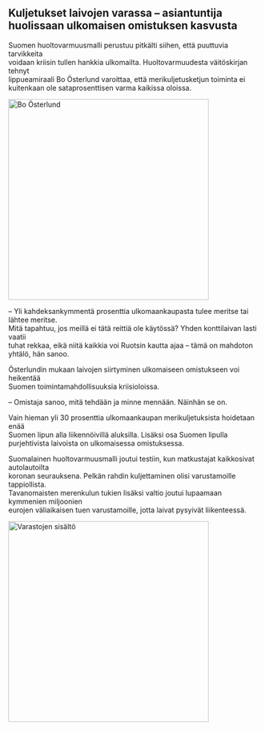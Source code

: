 ## Kuljetukset laivojen varassa – asiantuntija huolissaan ulkomaisen omistuksen kasvusta

Suomen huoltovarmuusmalli perustuu pitkälti siihen, että puuttuvia tarvikkeita </br>
voidaan kriisin tullen hankkia ulkomailta. Huoltovarmuudesta väitöskirjan tehnyt </br>
lippueamiraali Bo Österlund varoittaa, että merikuljetusketjun toiminta ei </br>
kuitenkaan ole sataprosenttisen varma kaikissa oloissa.</br>

<img src="https://github.com/EternalAzure/Keskusteluilta/blob/main/Huoltovarmuus/kuvat/yle.avif" alt="Bo Österlund" width="400"/>


– Yli kahdeksankymmentä prosenttia ulkomaankaupasta tulee meritse tai lähtee meritse. </br>
Mitä tapahtuu, jos meillä ei tätä reittiä ole käytössä? Yhden konttilaivan lasti vaatii </br>
tuhat rekkaa, eikä niitä kaikkia voi Ruotsin kautta ajaa – tämä on mahdoton yhtälö, hän sanoo. </br>

Österlundin mukaan laivojen siirtyminen ulkomaiseen omistukseen voi heikentää </br>
Suomen toimintamahdollisuuksia kriisioloissa.

– Omistaja sanoo, mitä tehdään ja minne mennään. Näinhän se on.

Vain hieman yli 30 prosenttia ulkomaankaupan merikuljetuksista hoidetaan enää </br>
Suomen lipun alla liikennöivillä aluksilla. Lisäksi osa Suomen lipulla </br>
purjehtivista laivoista on ulkomaisessa omistuksessa.</br>

Suomalainen huoltovarmuusmalli joutui testiin, kun matkustajat kaikkosivat autolautoilta </br>
koronan seurauksena. Pelkän rahdin kuljettaminen olisi varustamoille tappiollista. </br>
Tavanomaisten merenkulun tukien lisäksi valtio joutui lupaamaan kymmenien miljoonien </br>
eurojen väliaikaisen tuen varustamoille, jotta laivat pysyivät liikenteessä.</br>

<img src="https://github.com/EternalAzure/Keskusteluilta/blob/main/Huoltovarmuus/kuvat/yle.avif" alt="Varastojen sisältö" width="400"/>